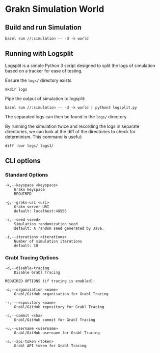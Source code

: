 # Grakn Simulation World

## Build and run Simulation
```shell script
bazel run //:simulation -- -d -k world
```

## Running with Logsplit
Logsplit is a simple Python 3 script designed to split the logs of simulation based on a tracker for ease of testing.

Ensure the `logs/` directory exists.
```shell script
mkdir logs
```
Pipe the output of simulation to logsplit:
```shell script
bazel run //:simulation -- -d -k world | python3 logsplit.py
```
The separated logs can then be found in the `logs/` directory.

By running the simulation twice and recording the logs in separate directories, we can look at the diff of the directories to check for determinism. This command is useful:
```shell script
diff -bur logs/ logs1/
```

## CLI options

### Standard Options
```
-k,--keyspace <keyspace>
    Grakn keyspace
    REQUIRED

-g,--grakn-uri <uri>
    Grakn server URI
    default: localhost:48555

-s,--seed <seed>
    Simulation randomization seed
    default: A random seed generated by Java.

-i,--iterations <iterations>
    Number of simulation iterations
    default: 10
```

### Grabl Tracing Options
```
-d,--disable-tracing
    Disable Grabl Tracing

REQUIRED OPTIONS (if tracing is enabled):

-o,--organisation <name>
    Grabl/GitHub organisation for Grabl Tracing

-r,--respository <name>
    Grabl/GitHub repository for Grabl Tracing

-c,--commit <sha>
    Grabl/GitHub commit for Grabl Tracing

-u,--username <username>
    Grabl/GitHub username for Grabl Tracing

-a,--api-token <token>
    Grabl API token for Grabl Tracing
```
